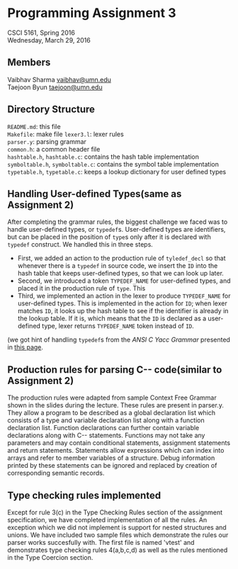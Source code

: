 Programming Assignment 3
========================

CSCI 5161, Spring 2016  
Wednesday, March 29, 2016  

Members
-------

Vaibhav Sharma <vaibhav@umn.edu>  
Taejoon Byun <taejoon@umn.edu>  

Directory Structure
-------------------

`README.md`: this file  
`Makefile`: make file
`lexer3.l`: lexer rules  
`parser.y`: parsing grammar  
`common.h`: a common header file  
`hashtable.h`, `hashtable.c`: contains the hash table implementation  
`symboltable.h`, `symboltable.c`: contains the symbol table implementation  
`typetable.h`, `typetable.c`: keeps a lookup dictionary for user defined types   

Handling User-defined Types(same as Assignment 2)
-------------------------------------------------

After completing the grammar rules, the biggest challenge we faced was to 
handle user-defined types, or `typedef`s. User-defined types are identifiers, 
but can be placed in the position of `type`s only after it is declared with 
`typedef` construct. We handled this in three steps. 

-   First, we added an action to the production rule of `tyledef_decl` so that 
    whenever there is a `typedef` in source code, we insert the `ID` into the 
    hash table that keeps user-defined types, so that we can look up later. 
-   Second, we introduced a token `TYPEDEF_NAME` for user-defined types, and 
    placed it in the production rule of `type`. This
-   Third, we implemented an action in the lexer to produce `TYPEDEF_NAME` for 
    user-defined types. This is implemented in the action for `ID`; when lexer
    matches `ID`, it looks up the hash table to see if the identifier is 
    already in the lookup table. If it is, which means that the `ID` is 
    declared as a user-defined type, lexer returns `TYPEDEF_NAME` token 
    instead of `ID`.

(we got hint of handling `typedef`s from the *ANSI C Yacc Grammar* presented in
[this page](http://www.quut.com/c/ANSI-C-grammar-y.html#constant_expression).

Production rules for parsing C-- code(similar to Assignment 2)
--------------------------------------------------------------

The production rules were adapted from sample Context Free Grammar shown in the slides during the lecture. These rules are present in parser.y. They allow a program to be described as a global declaration list which consists of a type and variable declaration list along with a function declaration list. Function declarations can further contain variable declarations along with C-- statements. Functions may not take any parameters and may contain conditional statements, assignment statements and return statements. Statements allow expressions which can index into arrays and refer to member variables of a structure.
Debug information printed by these statements can be ignored and replaced by creation of corresponding semantic records.

Type checking rules implemented
-------------------------------
Except for rule 3(c) in the Type Checking Rules section of the assignment specification, we have completed implementation of all the rules. 
An exception which we did not implement is support for nested structures and unions.
We have included two sample files which demonstrate the rules our parser works succesfully with.
The first file is named 'vtest' and demonstrates type checking rules 4(a,b,c,d) as well as the rules mentioned in the Type Coercion section.